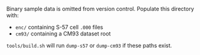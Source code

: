 Binary sample data is omitted from version control.
Populate this directory with:

- `enc/` containing S-57 cell `.000` files
- `cm93/` containing a CM93 dataset root

`tools/build.sh` will run `dump-s57` or `dump-cm93` if these paths exist.
